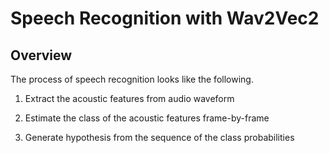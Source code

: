 # Speech Recognition with Wav2Vec2


## Overview
The process of speech recognition looks like the following.

1. Extract the acoustic features from audio waveform

2. Estimate the class of the acoustic features frame-by-frame

3. Generate hypothesis from the sequence of the class probabilities